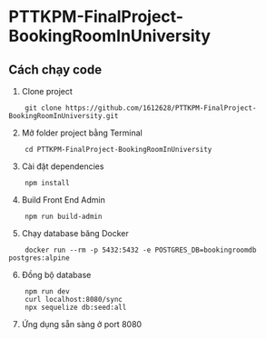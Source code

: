 # PTTKPM-FinalProject-BookingRoomInUniversity

## Cách chạy code
1. Clone project
```
    git clone https://github.com/1612628/PTTKPM-FinalProject-BookingRoomInUniversity.git
```    
2. Mở folder project bằng Terminal
```
    cd PTTKPM-FinalProject-BookingRoomInUniversity
```    
3. Cài đặt dependencies
```
    npm install
```    
4. Build Front End Admin
```
    npm run build-admin
```    
5. Chạy database băng Docker
```
    docker run --rm -p 5432:5432 -e POSTGRES_DB=bookingroomdb postgres:alpine
```    
6. Đồng bộ database
```
    npm run dev
    curl localhost:8080/sync
    npx sequelize db:seed:all
```   
7. Ứng dụng sẵn sàng ở port 8080
